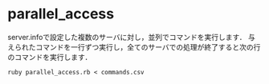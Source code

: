 parallel_access
===============

server.infoで設定した複数のサーバに対し，並列でコマンドを実行します．
与えられたコマンドを一行ずつ実行し，全てのサーバでの処理が終了すると次の行のコマンドを実行します．

```実行コマンド例
ruby parallel_access.rb < commands.csv
```